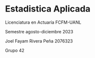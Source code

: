 # Estadistica Aplicada

Licenciatura en Actuaría FCFM-UANL

Semestre agosto-diciembre 2023

Joel Fayam Rivera Peña 2076323

Grupo 42
